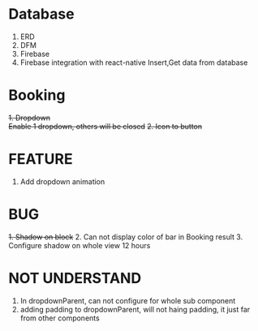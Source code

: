 # Database

1. ERD
2. DFM
3. Firebase
4. Firebase integration with react-native
   Insert,Get data from database

# Booking

~~1. Dropdown~~  
 ~~Enable 1 dropdown, others will be closed~~
~~2. Icon to button~~

# FEATURE

1. Add dropdown animation

# BUG


~~1. Shadow on block~~
2. Can not display color of bar in Booking result
3. Configure shadow on whole view 
12 hours

# NOT UNDERSTAND

1. In dropdownParent, can not configure for whole sub component
2. adding padding to dropdownParent, will not haing padding, it just far from other components
